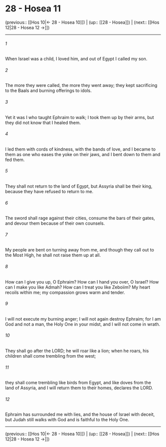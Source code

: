 # 28 - Hosea 11

(previous:: [[Hos 10|← 28 - Hosea 10]]) | (up:: [[28 - Hosea]]) | (next:: [[Hos 12|28 - Hosea 12 →]])

***


###### 1 
When Israel was a child, I loved him, and out of Egypt I called my son. 

###### 2 
The more they were called, the more they went away; they kept sacrificing to the Baals and burning offerings to idols. 

###### 3 
Yet it was I who taught Ephraim to walk; I took them up by their arms, but they did not know that I healed them. 

###### 4 
I led them with cords of kindness, with the bands of love, and I became to them as one who eases the yoke on their jaws, and I bent down to them and fed them. 

###### 5 
They shall not return to the land of Egypt, but Assyria shall be their king, because they have refused to return to me. 

###### 6 
The sword shall rage against their cities, consume the bars of their gates, and devour them because of their own counsels. 

###### 7 
My people are bent on turning away from me, and though they call out to the Most High, he shall not raise them up at all. 

###### 8 
How can I give you up, O Ephraim? How can I hand you over, O Israel? How can I make you like Admah? How can I treat you like Zeboiim? My heart recoils within me; my compassion grows warm and tender. 

###### 9 
I will not execute my burning anger; I will not again destroy Ephraim; for I am God and not a man, the Holy One in your midst, and I will not come in wrath. 

###### 10 
They shall go after the LORD; he will roar like a lion; when he roars, his children shall come trembling from the west; 

###### 11 
they shall come trembling like birds from Egypt, and like doves from the land of Assyria, and I will return them to their homes, declares the LORD. 

###### 12 
Ephraim has surrounded me with lies, and the house of Israel with deceit, but Judah still walks with God and is faithful to the Holy One.

***

(previous:: [[Hos 10|← 28 - Hosea 10]]) | (up:: [[28 - Hosea]]) | (next:: [[Hos 12|28 - Hosea 12 →]])
